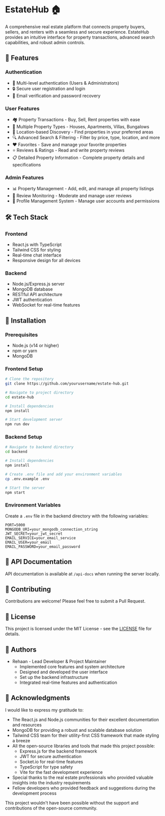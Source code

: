 # EstateHub 🏠

A comprehensive real estate platform that connects property buyers, sellers, and renters with a seamless and secure experience. EstateHub provides an intuitive interface for property transactions, advanced search capabilities, and robust admin controls.

## 🌟 Features

### Authentication
- 🔐 Multi-level authentication (Users & Administrators)
- 🔒 Secure user registration and login
- 📧 Email verification and password recovery

### User Features
- 🏘️ Property Transactions - Buy, Sell, Rent properties with ease
- 🏢 Multiple Property Types - Houses, Apartments, Villas, Bungalows
- 📍 Location-based Discovery - Find properties in your preferred areas
- 🔍 Advanced Search & Filtering - Filter by price, type, location, and more
- ❤️ Favorites - Save and manage your favorite properties
- ⭐ Reviews & Ratings - Read and write property reviews
- 📋 Detailed Property Information - Complete property details and specifications

### Admin Features
- 📊 Property Management - Add, edit, and manage all property listings
- 👀 Review Monitoring - Moderate and manage user reviews
- 👥 Profile Management System - Manage user accounts and permissions

## 🛠️ Tech Stack

### Frontend
- React.js with TypeScript
- Tailwind CSS for styling
- Real-time chat interface
- Responsive design for all devices

### Backend
- Node.js/Express.js server
- MongoDB database
- RESTful API architecture
- JWT authentication
- WebSocket for real-time features

## 🚀 Installation

### Prerequisites
- Node.js (v14 or higher)
- npm or yarn
- MongoDB

### Frontend Setup
```bash
# Clone the repository
git clone https://github.com/yourusername/estate-hub.git

# Navigate to project directory
cd estate-hub

# Install dependencies
npm install

# Start development server
npm run dev
```

### Backend Setup
```bash
# Navigate to backend directory
cd backend

# Install dependencies
npm install

# Create .env file and add your environment variables
cp .env.example .env

# Start the server
npm start
```

### Environment Variables
Create a `.env` file in the backend directory with the following variables:
```env
PORT=5000
MONGODB_URI=your_mongodb_connection_string
JWT_SECRET=your_jwt_secret
EMAIL_SERVICE=your_email_service
EMAIL_USER=your_email
EMAIL_PASSWORD=your_email_password
```

## 📝 API Documentation
API documentation is available at `/api-docs` when running the server locally.

## 🤝 Contributing
Contributions are welcome! Please feel free to submit a Pull Request.

## 📄 License
This project is licensed under the MIT License - see the [LICENSE](LICENSE) file for details.

## 👥 Authors
- Rehaan - Lead Developer & Project Maintainer
  - Implemented core features and system architecture
  - Designed and developed the user interface
  - Set up the backend infrastructure
  - Integrated real-time features and authentication

## 🙏 Acknowledgments

I would like to express my gratitude to:

- The React.js and Node.js communities for their excellent documentation and resources
- MongoDB for providing a robust and scalable database solution
- Tailwind CSS team for their utility-first CSS framework that made styling a breeze
- All the open-source libraries and tools that made this project possible:
  - Express.js for the backend framework
  - JWT for secure authentication
  - Socket.io for real-time features
  - TypeScript for type safety
  - Vite for the fast development experience
- Special thanks to the real estate professionals who provided valuable insights into the industry requirements
- Fellow developers who provided feedback and suggestions during the development process

This project wouldn't have been possible without the support and contributions of the open-source community.
